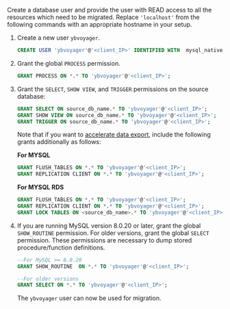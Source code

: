 <!--
+++
private=true
+++
-->

Create a database user and provide the user with READ access to all the resources which need to be migrated. Replace `'localhost'` from the following commands with an appropriate hostname in your setup.

1. Create a new user `ybvoyager`.

   ```sql
   CREATE USER 'ybvoyager'@'<client_IP>' IDENTIFIED WITH  mysql_native_password BY 'Password#123';
   ```

1. Grant the global `PROCESS` permission.

   ```sql
   GRANT PROCESS ON *.* TO 'ybvoyager'@'<client_IP>';
   ```

1. Grant the `SELECT`, `SHOW VIEW`, and `TRIGGER` permissions on the source database:

   ```sql
   GRANT SELECT ON source_db_name.* TO 'ybvoyager'@'<client_IP>';
   GRANT SHOW VIEW ON source_db_name.* TO 'ybvoyager'@'<client_IP>';
   GRANT TRIGGER ON source_db_name.* TO 'ybvoyager'@'<client_IP>';
   ```

   Note that if you want to [accelerate data export](#accelerate-data-export-for-mysql-and-oracle), include the following grants additionally as follows:

   **For MYSQL**

   ```sql
   GRANT FLUSH_TABLES ON *.* TO 'ybvoyager'@'<client_IP>';
   GRANT REPLICATION CLIENT ON *.* TO 'ybvoyager'@'<client_IP>';
   ```

   **For MYSQL RDS**

   ```sql
   GRANT FLUSH_TABLES ON *.* TO 'ybvoyager'@'<client_IP>';
   GRANT REPLICATION CLIENT ON *.* TO 'ybvoyager'@'<client_IP>';
   GRANT LOCK TABLES ON <source_db_name>.* TO 'ybvoyager'@'<client_IP>';
   ```

1. If you are running MySQL version 8.0.20 or later, grant the global `SHOW_ROUTINE` permission. For older versions, grant the global `SELECT` permission. These permissions are necessary to dump stored procedure/function definitions.

   ```sql
   --For MySQL >= 8.0.20
   GRANT SHOW_ROUTINE  ON *.* TO 'ybvoyager'@'<client_IP>';
   ```

   ```sql
   --For older versions
   GRANT SELECT ON *.* TO 'ybvoyager'@'<client_IP>';
   ```

   The `ybvoyager` user can now be used for migration.
